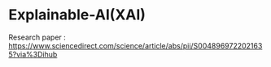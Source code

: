 # Explainable-AI(XAI)

Research paper : https://www.sciencedirect.com/science/article/abs/pii/S0048969722021635?via%3Dihub
